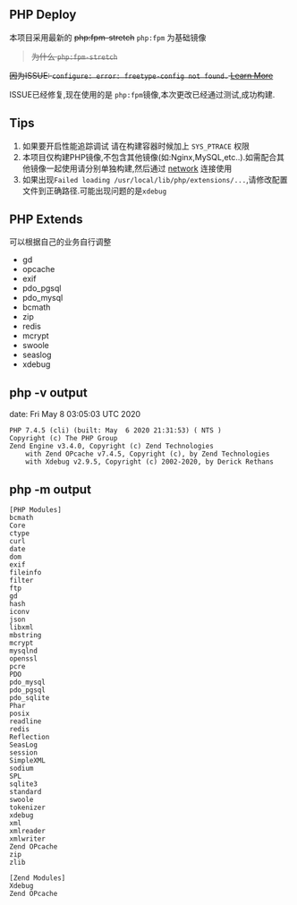 ## PHP Deploy
本项目采用最新的 ~~php:fpm-stretch~~  `php:fpm` 为基础镜像

> ~~为什么 `php:fpm-stretch`~~

~~因为ISSUE: `configure: error: freetype-config not found.`  [Learn More](https://github.com/docker-library/php/issues/865#issuecomment-511140588)~~

ISSUE已经修复,现在使用的是 `php:fpm`镜像,本次更改已经通过测试,成功构建.
## Tips
1. 如果要开启性能追踪调试 请在构建容器时候加上 `SYS_PTRACE` 权限
2. 本项目仅构建PHP镜像,不包含其他镜像(如:Nginx,MySQL,etc..).如需配合其他镜像一起使用请分别单独构建,然后通过 [network](https://docs.docker.com/network/bridge/) 连接使用
3. 如果出现`Failed loading /usr/local/lib/php/extensions/...`,请修改配置文件到正确路径.可能出现问题的是`xdebug`

## PHP Extends
可以根据自己的业务自行调整
- gd
- opcache
- exif
- pdo_pgsql
- pdo_mysql
- bcmath
- zip
- redis
- mcrypt
- swoole
- seaslog
- xdebug

## php -v output
date: Fri May  8 03:05:03 UTC 2020
```
PHP 7.4.5 (cli) (built: May  6 2020 21:31:53) ( NTS )
Copyright (c) The PHP Group
Zend Engine v3.4.0, Copyright (c) Zend Technologies
    with Zend OPcache v7.4.5, Copyright (c), by Zend Technologies
    with Xdebug v2.9.5, Copyright (c) 2002-2020, by Derick Rethans

```
## php -m output
```
[PHP Modules]
bcmath
Core
ctype
curl
date
dom
exif
fileinfo
filter
ftp
gd
hash
iconv
json
libxml
mbstring
mcrypt
mysqlnd
openssl
pcre
PDO
pdo_mysql
pdo_pgsql
pdo_sqlite
Phar
posix
readline
redis
Reflection
SeasLog
session
SimpleXML
sodium
SPL
sqlite3
standard
swoole
tokenizer
xdebug
xml
xmlreader
xmlwriter
Zend OPcache
zip
zlib

[Zend Modules]
Xdebug
Zend OPcache
```